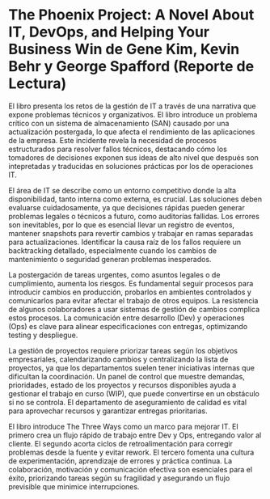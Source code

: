 # The Phoenix Project: A Novel About IT, DevOps, and Helping Your Business Win de Gene Kim, Kevin Behr y George Spafford (Reporte de Lectura)

El libro presenta los retos de la gestión de IT a través de una narrativa que expone problemas técnicos y organizativos. El libro introduce un problema crítico con un sistema de almacenamiento (SAN) causado por una actualización postergada, lo que afecta el rendimiento de las aplicaciones de la empresa. Este incidente revela la necesidad de procesos estructurados para resolver fallos técnicos, destacando cómo los tomadores de decisiones exponen sus ideas de alto nivel que después son intepretadas y traducidas en soluciones prácticas por los de operaciones IT.

El área de IT se describe como un entorno competitivo donde la alta disponibilidad, tanto interna como externa, es crucial. Las soluciones deben evaluarse cuidadosamente, ya que decisiones rápidas pueden generar problemas legales o técnicos a futuro, como auditorías fallidas. Los errores son inevitables, por lo que es esencial llevar un registro de eventos, mantener snapshots para revertir cambios y trabajar en ramas separadas para actualizaciones. Identificar la causa raíz de los fallos requiere un backtracking detallado, especialmente cuando los cambios de mantenimiento o seguridad generan problemas inesperados.

La postergación de tareas urgentes, como asuntos legales o de cumplimiento, aumenta los riesgos. Es fundamental seguir procesos para introducir cambios en producción, probarlos en ambientes controlados y comunicarlos para evitar afectar el trabajo de otros equipos. La resistencia de algunos colaboradores a usar sistemas de gestión de cambios complica estos procesos. La comunicación entre desarrollo (Dev) y operaciones (Ops) es clave para alinear especificaciones con entregas, optimizando testing y despliegue.

La gestión de proyectos requiere priorizar tareas según los objetivos empresariales, calendarizando cambios y centralizando la lista de proyectos, ya que los departamentos suelen tener iniciativas internas que dificultan la coordinación. Un panel de control que muestre demandas, prioridades, estado de los proyectos y recursos disponibles ayuda a gestionar el trabajo en curso (WIP), que puede convertirse en un obstáculo si no se controla. El departamento de aseguramiento de calidad es vital para aprovechar recursos y garantizar entregas prioritarias.

El libro introduce The Three Ways como un marco para mejorar IT. El primero crea un flujo rápido de trabajo entre Dev y Ops, entregando valor al cliente. El segundo acorta ciclos de retroalimentación para corregir problemas desde la fuente y evitar rework. El tercero fomenta una cultura de experimentación, aprendizaje de errores y práctica continua. La colaboración, motivación y comunicación efectiva son esenciales para el éxito, priorizando tareas según su fragilidad y asegurando un flujo previsible que minimice interrupciones.
